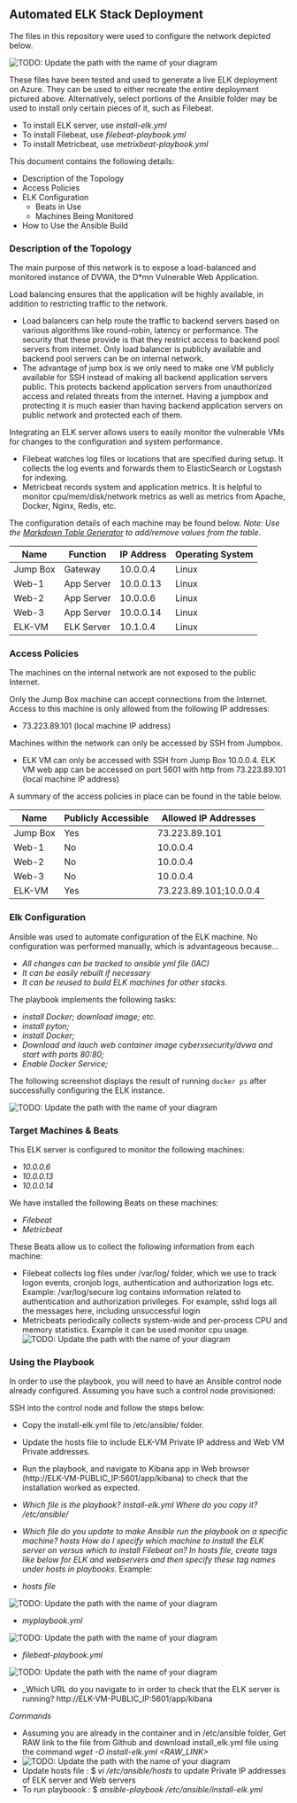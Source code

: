 ## Automated ELK Stack Deployment

The files in this repository were used to configure the network depicted below.

![TODO: Update the path with the name of your diagram](Images/elk-diagram.png)

These files have been tested and used to generate a live ELK deployment on Azure. They can be used to either recreate the entire deployment pictured above. Alternatively, select portions of the Ansible folder may be used to install only certain pieces of it, such as Filebeat.

  - To install ELK server, use _install-elk.yml_
  - To install Filebeat, use _filebeat-playbook.yml_
  - To install Metricbeat, use _metrixbeat-playbook.yml_
  

This document contains the following details:
- Description of the Topology
- Access Policies
- ELK Configuration
  - Beats in Use
  - Machines Being Monitored
- How to Use the Ansible Build


### Description of the Topology

The main purpose of this network is to expose a load-balanced and monitored instance of DVWA, the D*mn Vulnerable Web Application.

Load balancing ensures that the application will be highly available, in addition to restricting traffic to the network.
- Load balancers can help route the traffic to backend servers based on various algorithms like round-robin, latency or performance. The security that these provide is that they restrict access to backend pool servers from internet. Only load balancer is publicly available and backend pool servers can be on internal network.  
- The advantage of jump box is we only need to make one VM publicly available for SSH instead of making all backend application servers public. This protects backend application servers from unauthorized access and related threats from the internet. Having a jumpbox and protecting it is much easier than having backend application servers on public network and protected each of them.

Integrating an ELK server allows users to easily monitor the vulnerable VMs for changes to the configuration and system performance.
- Filebeat watches log files or locations that are specified during setup. It collects the log events and forwards them to ElasticSearch or Logstash for indexing.
- Metricbeat records system and application metrics. It is helpful to monitor cpu/mem/disk/network metrics as well as metrics from Apache, Docker, Nginx, Redis, etc.

The configuration details of each machine may be found below.
_Note: Use the [Markdown Table Generator](http://www.tablesgenerator.com/markdown_tables) to add/remove values from the table_.

| Name     | Function | IP Address | Operating System |
|----------|----------|------------|------------------|
| Jump Box | Gateway  | 10.0.0.4   | Linux            |
| Web-1    |App Server| 10.0.0.13  | Linux            |
| Web-2    |App Server| 10.0.0.6   | Linux            |
| Web-3    |App Server| 10.0.0.14  | Linux            |
| ELK-VM   |ELK Server| 10.1.0.4   | Linux            |

### Access Policies

The machines on the internal network are not exposed to the public Internet. 

Only the Jump Box machine can accept connections from the Internet. Access to this machine is only allowed from the following IP addresses:
- 73.223.89.101 (local machine IP address)

Machines within the network can only be accessed by SSH from Jumpbox.
- ELK VM can only be accessed with SSH from Jump Box 10.0.0.4. ELK VM web app can be accessed on port 5601 with http from 73.223.89.101 (local machine IP address)

A summary of the access policies in place can be found in the table below.

| Name     | Publicly Accessible | Allowed IP Addresses |
|----------|---------------------|----------------------|
| Jump Box | Yes                 | 73.223.89.101        |
| Web-1    | No                  | 10.0.0.4             |
| Web-2    | No                  | 10.0.0.4             |
| Web-3    | No                  | 10.0.0.4             |
| ELK-VM   | Yes                 |73.223.89.101;10.0.0.4|

### Elk Configuration

Ansible was used to automate configuration of the ELK machine. No configuration was performed manually, which is advantageous because...
- _All changes can be tracked to ansible yml file (IAC)_
- _It can be easily rebuilt if necessary_
- _It can be reused to build ELK machines for other stacks._

The playbook implements the following tasks:
- _install Docker; download image; etc._
- _install pyton;_
- _install Docker;_
- _Download and lauch web container image cyberxsecurity/dvwa and start with ports 80:80;_
- _Enable Docker Service;_

The following screenshot displays the result of running `docker ps` after successfully configuring the ELK instance.

![TODO: Update the path with the name of your diagram](Images/docker_ps_output.jpg)

### Target Machines & Beats
This ELK server is configured to monitor the following machines:
- _10.0.0.6_
- _10.0.0.13_
- _10.0.0.14_

We have installed the following Beats on these machines:
- _Filebeat_
- _Metricbeat_

These Beats allow us to collect the following information from each machine:
- Filebeat collects log files under /var/log/ folder, which we use to track logon events, cronjob logs, authentication and authorization logs etc. Example: /var/log/secure log contains information related to authentication and authorization privileges. For example, sshd logs all the messages here, including unsuccessful login
- Metricbeats periodically collects system-wide and per-process CPU and memory statistics. Example it can be used monitor cpu usage.
![TODO: Update the path with the name of your diagram](Images/metric_beat.jpg)

### Using the Playbook
In order to use the playbook, you will need to have an Ansible control node already configured. Assuming you have such a control node provisioned: 

SSH into the control node and follow the steps below:
- Copy the install-elk.yml file to /etc/ansible/ folder.
- Update the hosts file to include ELK-VM Private IP address and Web VM Private addresses.
- Run the playbook, and navigate to Kibana app in Web browser (http://ELK-VM-PUBLIC_IP:5601/app/kibana) to check that the installation worked as expected.

- _Which file is the playbook? install-elk.yml Where do you copy it? /etc/ansible/_
- _Which file do you update to make Ansible run the playbook on a specific machine? hosts How do I specify which machine to install the ELK server on versus which to install Filebeat on? In hosts file, create tags like below for ELK and webservers and then specify these tag names under hosts in playbooks._
Example:
- _hosts file_

 ![TODO: Update the path with the name of your diagram](Images/hosts.jpg)
 
- _myplaybook.yml_

 ![TODO: Update the path with the name of your diagram](Images/myplaybook.jpg)
 
- _filebeat-playbook.yml_

 ![TODO: Update the path with the name of your diagram](Images/filebeat.jpg)

- _Which URL do you navigate to in order to check that the ELK server is running? http://ELK-VM-PUBLIC_IP:5601/app/kibana

_Commands_
- Assuming you are already in the container and in /etc/ansible folder, Get RAW link to the file from Github and download install_elk.yml file
using the command _wget -O install-elk.yml <RAW_LINK>_
- ![TODO: Update the path with the name of your diagram](Images/wget_yml.jpg)
- Update hosts file : $ _vi /etc/ansible/hosts_ to update Private IP addresses of ELK server and Web servers
- To run playboook : $ _ansible-playbook /etc/ansible/install-elk.yml_
